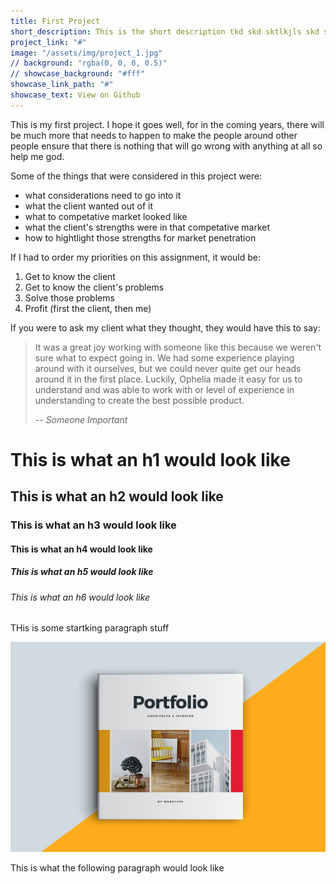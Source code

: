 ```yaml
---
title: First Project
short_description: This is the short description tkd skd sktlkjls skd s s aklad dkald
project_link: "#"
image: "/assets/img/project_1.jpg"
// background: "rgba(0, 0, 0, 0.5)"
// showcase_background: "#fff"
showcase_link_path: "#"
showcase_text: View on Github
---
```


This is my first project.  I hope it goes well, for in the coming years, there will be much more that needs to happen to make the people around other people ensure that there is nothing that will go wrong with anything at all so help me god.

Some of the things that were considered in this project were:

- what considerations need to go into it
- what the client wanted out of it
- what to competative market looked like
- what the client's strengths were in that competative market
- how to hightlight those strengths for market penetration

If I had to order my priorities on this assignment, it would be:

1. Get to know the client
2. Get to know the client's problems
3. Solve those problems
4. Profit (first the client, then me)

If you were to ask my client what they thought, they would have this to say:

> It was a great joy working with someone like this because we weren't sure what to expect going in.  We had some experience playing around with it ourselves, but we could never quite get our heads around it in the first place.  Luckily, Ophelia made it easy for us to understand and was able to work with or level of experience in understanding to create the best possible product.
>
> -- <cite>Someone Important</cite>

# This is what an h1 would look like
## This is what an h2 would look like
### This is what an h3 would look like
#### This is what an h4 would look like
##### This is what an h5 would look like
###### This is what an h6 would look like

THis is some startking paragraph stuff

![alt text](/assets/img/project_1.jpg)

This is what the following paragraph would look like

